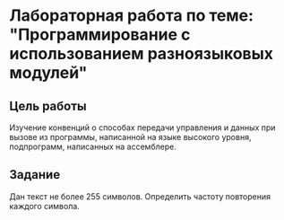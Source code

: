 # Лабораторная работа по теме: "Программирование с использованием разноязыковых модулей"

## Цель работы
Изучение конвенций о способах передачи управления и данных при вызове из программы, написанной на языке высокого уровня, подпрограмм, написанных на ассемблере.

## Задание
Дан текст не более 255 символов. Определить частоту повторения каждого символа.
